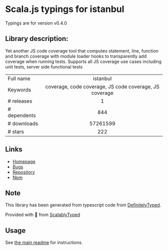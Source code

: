 
# Scala.js typings for istanbul

Typings are for version v0.4.0

## Library description:
Yet another JS code coverage tool that computes statement, line, function and branch coverage with module loader hooks to transparently add coverage when running tests. Supports all JS coverage use cases including unit tests, server side functional tests

|                    |                 |
| ------------------ | :-------------: |
| Full name          | istanbul |
| Keywords           | coverage, code coverage, JS code coverage, JS coverage |
| # releases         | 1 |
| # dependents       | 844 |
| # downloads        | 57261599 |
| # stars            | 222 |

## Links
- [Homepage](https://github.com/gotwarlost/istanbul#readme)
- [Bugs](https://github.com/gotwarlost/istanbul/issues)
- [Repository](https://github.com/gotwarlost/istanbul)
- [Npm](https://www.npmjs.com/package/istanbul)
    


## Note
This library has been generated from typescript code from [DefinitelyTyped](https://definitelytyped.org).

Provided with :purple_heart: from [ScalablyTyped](https://github.com/oyvindberg/ScalablyTyped)

## Usage
See [the main readme](../../readme.md) for instructions.


